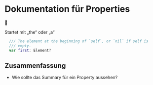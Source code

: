 # Dokumentation für Properties
📝

Startet mit „the“ oder „a“

```swift
  /// The element at the beginning of `self`, or `nil` if self is
  /// empty.
  var first: Element?
```

## Zusammenfassung
- Wie sollte das Summary für ein Property aussehen?